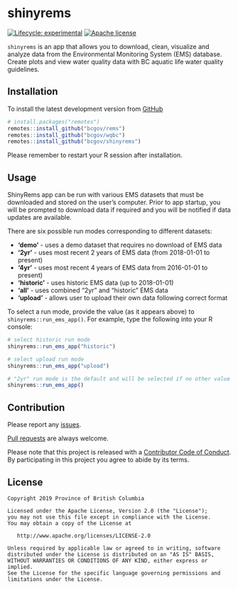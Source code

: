 
<!-- README.md is generated from README.Rmd. Please edit that file -->

# shinyrems

<!-- badges: start -->

[![Lifecycle:
experimental](https://img.shields.io/badge/lifecycle-experimental-orange.svg)](https://www.tidyverse.org/lifecycle/#experimental)
[![Apache
license](https://img.shields.io/badge/License-Apache%202.0-blue.svg)](https://opensource.org/licenses/Apache-2.0)
<!-- badges: end -->

`shinyrems` is an app that allows you to download, clean, visualize and
analyze data from the Environmental Monitoring System (EMS) database.
Create plots and view water quality data with BC aquatic life water
quality guidelines.

## Installation

To install the latest development version from
[GitHub](https://github.com/bcgov/shinyrems)

``` r
# install.packages("remotes")
remotes::install_github("bcgov/rems")
remotes::install_github("bcgov/wqbc")
remotes::install_github("bcgov/shinyrems")
```

Please remember to restart your R session after installation.

## Usage

ShinyRems app can be run with various EMS datasets that must be
downloaded and stored on the user’s computer. Prior to app startup, you
will be prompted to download data if required and you will be notified
if data updates are available.

There are six possible run modes corresponding to different datasets:

  - **‘demo’** - uses a demo dataset that requires no download of EMS
    data  
  - **‘2yr’** - uses most recent 2 years of EMS data (from 2018-01-01 to
    present)
  - **‘4yr’** - uses most recent 4 years of EMS data from 2016-01-01 to
    present)  
  - **‘historic’** - uses historic EMS data (up to 2018-01-01)  
  - **‘all’** - uses combined “2yr” and “historic” EMS data
  - **‘upload’** - allows user to upload their own data following
    correct format

To select a run mode, provide the value (as it appears above) to
`shinyrems::run_ems_app()`. For example, type the following into your R
console:

``` r
# select historic run mode
shinyrems::run_ems_app("historic")

# select upload run mode
shinyrems::run_ems_app("upload")

# "2yr" run mode is the default and will be selected if no other value is provided
shinyrems::run_ems_app()
```

## Contribution

Please report any [issues](https://github.com/bcgov/shinyrems/issues).

[Pull requests](https://github.com/bcgov/shinyrems/pulls) are always
welcome.

Please note that this project is released with a [Contributor Code of
Conduct](CODE_OF_CONDUCT.md). By participating in this project you agree
to abide by its terms.

## License

    Copyright 2019 Province of British Columbia
    
    Licensed under the Apache License, Version 2.0 (the "License");
    you may not use this file except in compliance with the License.
    You may obtain a copy of the License at 
    
       http://www.apache.org/licenses/LICENSE-2.0
    
    Unless required by applicable law or agreed to in writing, software
    distributed under the License is distributed on an "AS IS" BASIS,
    WITHOUT WARRANTIES OR CONDITIONS OF ANY KIND, either express or implied.
    See the License for the specific language governing permissions and
    limitations under the License.
